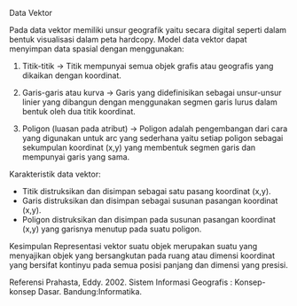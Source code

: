 Data Vektor

Pada data vektor memiliki unsur geografik yaitu secara digital seperti dalam bentuk visualisasi dalam peta hardcopy. Model data vektor dapat menyimpan data spasial dengan menggunakan:

1. Titik-titik
-> Titik mempunyai semua objek grafis atau geografis yang dikaikan dengan koordinat.

2. Garis-garis atau kurva
-> Garis yang didefinisikan sebagai unsur-unsur linier yang dibangun dengan menggunakan segmen garis lurus dalam bentuk oleh dua titik koordinat.

3. Poligon (luasan pada atribut)
-> Poligon adalah pengembangan dari cara yang digunakan untuk arc yang sederhana yaitu setiap poligon sebagai sekumpulan koordinat (x,y) yang membentuk segmen garis dan mempunyai garis yang sama.

Karakteristik data vektor:
- Titik distruksikan dan disimpan sebagai satu pasang koordinat (x,y).
- Garis distruksikan dan disimpan sebagai susunan pasangan koordinat (x,y).
- Poligon distruksikan dan disimpan pada susunan pasangan koordinat (x,y) yang garisnya menutup pada suatu poligon.

Kesimpulan
Representasi vektor suatu objek merupakan suatu yang menyajikan objek yang bersangkutan pada ruang atau dimensi koordinat yang bersifat kontinyu pada semua posisi panjang dan dimensi yang presisi.

Referensi
Prahasta, Eddy. 2002. Sistem Informasi Geografis : Konsep-konsep Dasar. Bandung:Informatika.
